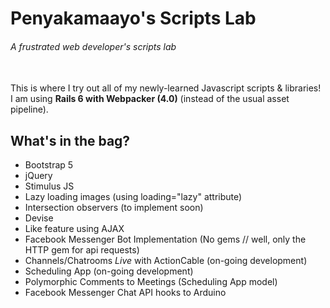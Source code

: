 # Penyakamaayo's Scripts Lab
###### A frustrated web developer's scripts lab
<br/>
This is where I try out all of my newly-learned Javascript scripts & libraries! <br/>
I am using <strong>Rails 6 with Webpacker (4.0)</strong> (instead of the usual asset pipeline).

## What's in the bag?
- Bootstrap 5
- jQuery
- Stimulus JS
- Lazy loading images (using loading="lazy" attribute)
- Intersection observers (to implement soon)
- Devise
- Like feature using AJAX
- Facebook Messenger Bot Implementation (No gems // well, only the HTTP gem for api requests)
- Channels/Chatrooms *Live* with ActionCable (on-going development)
- Scheduling App (on-going development)
- Polymorphic Comments to Meetings (Scheduling App model)
- Facebook Messenger Chat API hooks to Arduino

